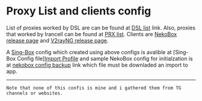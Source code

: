 
# Proxy List and clients config

List of proxies worked by DSL are can be found at [DSL list](https://raw.githubusercontent.com/M450ud/PrList/main/dsl.txt "DSL") link. Also, proxies that worked by Irancell can be found at [PRX list](https://raw.githubusercontent.com/M450ud/PrList/main/prx.txt "PRX"). 
Clients are [NekoBox release page](https://github.com/MatsuriDayo/NekoBoxForAndroid/releases "NekoBox") and [V2rayNG release page](https://github.com/2dust/v2rayNG/releases "V2rayNG").

A [Sing-Box](https://github.com/SagerNet/sing-box/releases "Sing_Box App release page") config which created using above configs is avalible at [Sing-Box Config file][Import Profile](sing-box://import-remote-profile?url=https%3A%2F%2Fraw.githubusercontent.com%2FM450ud%2FPrList%2Fmain%2Fconfig.json#List"config.json") and sample NekoBox config for initialzation is at [nekobox config backup](https://raw.githubusercontent.com/M450ud/PrList/main/nekobox_backup.json "nekobox config") link which file must be downladed an import to app.

------------

`Note that none of this confis is mine and i gathered them from TG channels or websites.`
